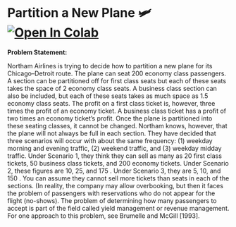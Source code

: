 # Partition a New Plane 🛩️ <a href="https://colab.research.google.com/github/Pegah-Ardehkhani/Optimization-Problems-and-Solutions/blob/main/03.%20Partition%20a%20New%20Plane/Partition%20a%20Plane.ipynb" target="_parent\"><img src="https://colab.research.google.com/assets/colab-badge.svg" alt="Open In Colab"/></a>

**Problem Statement:**

Northam Airlines is trying to decide how to partition a new plane for its Chicago–Detroit route. The plane can seat $200$ economy class passengers. A section can be partitioned off for first class seats but each of these seats takes the space of $2$ economy class seats. A business class section can also be included, but each of these seats takes as much space as $1.5$ economy class seats. The profit on a first class ticket is, however, three times the profit of an economy
ticket. A business class ticket has a profit of two times an economy ticket’s profit. Once the plane is partitioned into these seating classes, it cannot be changed. Northam knows, however, that the plane will not always be full in each section. They have decided that three scenarios will occur with about the same frequency: ($1$) weekday morning and evening traffic, ($2$) weekend traffic, and ($3$) weekday midday traffic. Under Scenario $1$, they think they can sell as many as $20$ first class tickets, $50$ business class tickets, and $200$ economy tickets. Under Scenario $2$, these figures are $10$, $25$, and $175$ . Under Scenario $3$, they are $5$, $10$, and $150$ . You can assume they cannot sell more tickets than seats in each of the sections. (In reality, the company may allow overbooking, but then it faces the problem of passengers with reservations who do not appear for the flight (no-shows). The problem of determining how many passengers to accept is part of the field called yield management or revenue management. For one approach to this problem, see Brumelle and McGill [1993].
